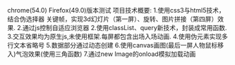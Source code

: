 chrome(54.0) Firefox(49.0)版本测试
项目技术概要:
	1.使用css3与html5技术，结合伪选择器 关键帧，实现3d幻灯片（第一屏）、旋转、图片拼接（第四屏）效果.
	2.通过js控制自适应浏览器
	2.使用classList、query新技术，封装成常用函数.
	3.交互效果均为原生js,未使用框架.每屏都包含出场入场动画.
	4.使用伪元素实现多行文本省略号
	5.数据部分通过动态创建
	6.使用canvas画图(最后一屏人物鼠标移入)气泡效果(使用三角函数)
	7.通过new Image的onload模拟加载动画